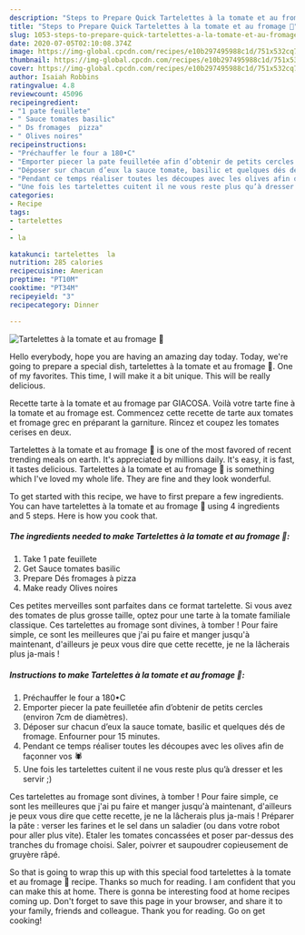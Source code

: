 ```yaml
---
description: "Steps to Prepare Quick Tartelettes à la tomate et au fromage 🎃"
title: "Steps to Prepare Quick Tartelettes à la tomate et au fromage 🎃"
slug: 1053-steps-to-prepare-quick-tartelettes-a-la-tomate-et-au-fromage
date: 2020-07-05T02:10:08.374Z
image: https://img-global.cpcdn.com/recipes/e10b297495988c1d/751x532cq70/tartelettes-a-la-tomate-et-au-fromage-🎃-photo-principale-de-la-recette.jpg
thumbnail: https://img-global.cpcdn.com/recipes/e10b297495988c1d/751x532cq70/tartelettes-a-la-tomate-et-au-fromage-🎃-photo-principale-de-la-recette.jpg
cover: https://img-global.cpcdn.com/recipes/e10b297495988c1d/751x532cq70/tartelettes-a-la-tomate-et-au-fromage-🎃-photo-principale-de-la-recette.jpg
author: Isaiah Robbins
ratingvalue: 4.8
reviewcount: 45096
recipeingredient:
- "1 pate feuillete"
- " Sauce tomates basilic"
- " Ds fromages  pizza"
- " Olives noires"
recipeinstructions:
- "Préchauffer le four a 180•C"
- "Emporter piecer la pate feuilletée afin d’obtenir de petits cercles (environ 7cm de diamètres)."
- "Déposer sur chacun d’eux la sauce tomate, basilic et quelques dés de fromage. Enfourner pour 15 minutes."
- "Pendant ce temps réaliser toutes les découpes avec les olives afin de façonner vos 🕷"
- "Une fois les tartelettes cuitent il ne vous reste plus qu’à dresser et les servir ;)"
categories:
- Recipe
tags:
- tartelettes
- 
- la

katakunci: tartelettes  la 
nutrition: 285 calories
recipecuisine: American
preptime: "PT10M"
cooktime: "PT34M"
recipeyield: "3"
recipecategory: Dinner

---
```



![Tartelettes à la tomate et au fromage 🎃](https://img-global.cpcdn.com/recipes/e10b297495988c1d/751x532cq70/tartelettes-a-la-tomate-et-au-fromage-🎃-photo-principale-de-la-recette.jpg)

Hello everybody, hope you are having an amazing day today. Today, we're going to prepare a special dish, tartelettes à la tomate et au fromage 🎃. One of my favorites. This time, I will make it a bit unique. This will be really delicious.

Recette tarte à la tomate et au fromage par GIACOSA. Voilà votre tarte fine à la tomate et au fromage est. Commencez cette recette de tarte aux tomates et fromage grec en préparant la garniture. Rincez et coupez les tomates cerises en deux.

Tartelettes à la tomate et au fromage 🎃 is one of the most favored of recent trending meals on earth. It's appreciated by millions daily. It's easy, it is fast, it tastes delicious. Tartelettes à la tomate et au fromage 🎃 is something which I've loved my whole life. They are fine and they look wonderful.


To get started with this recipe, we have to first prepare a few ingredients. You can have tartelettes à la tomate et au fromage 🎃 using 4 ingredients and 5 steps. Here is how you cook that.

<!--inarticleads1-->

##### The ingredients needed to make Tartelettes à la tomate et au fromage 🎃:

1. Take 1 pate feuillete
1. Get  Sauce tomates basilic
1. Prepare  Dés fromages à pizza
1. Make ready  Olives noires


Ces petites merveilles sont parfaites dans ce format tartelette. Si vous avez des tomates de plus grosse taille, optez pour une tarte à la tomate familiale classique. Ces tartelettes au fromage sont divines, à tomber ! Pour faire simple, ce sont les meilleures que j&#39;ai pu faire et manger jusqu&#39;à maintenant, d&#39;ailleurs je peux vous dire que cette recette, je ne la lâcherais plus ja-mais ! 

<!--inarticleads2-->

##### Instructions to make Tartelettes à la tomate et au fromage 🎃:

1. Préchauffer le four a 180•C
1. Emporter piecer la pate feuilletée afin d’obtenir de petits cercles (environ 7cm de diamètres).
1. Déposer sur chacun d’eux la sauce tomate, basilic et quelques dés de fromage. Enfourner pour 15 minutes.
1. Pendant ce temps réaliser toutes les découpes avec les olives afin de façonner vos 🕷
1. Une fois les tartelettes cuitent il ne vous reste plus qu’à dresser et les servir ;)


Ces tartelettes au fromage sont divines, à tomber ! Pour faire simple, ce sont les meilleures que j&#39;ai pu faire et manger jusqu&#39;à maintenant, d&#39;ailleurs je peux vous dire que cette recette, je ne la lâcherais plus ja-mais ! Préparer la pâte : verser les farines et le sel dans un saladier (ou dans votre robot pour aller plus vite). Etaler les tomates concassées et poser par-dessus des tranches du fromage choisi. Saler, poivrer et saupoudrer copieusement de gruyère râpé. 

So that is going to wrap this up with this special food tartelettes à la tomate et au fromage 🎃 recipe. Thanks so much for reading. I am confident that you can make this at home. There is gonna be interesting food at home recipes coming up. Don't forget to save this page in your browser, and share it to your family, friends and colleague. Thank you for reading. Go on get cooking!
